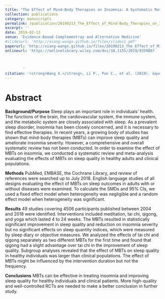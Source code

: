```yaml
---
title: "The Effect of Mind-Body Therapies on Insomnia: A Systematic Review and Meta-Analysis"
collection: publications
category: manuscripts
permalink: /publication/20190213_The_Effect_of_Mind-Body_Therapies_on_Insomnia       
excerpt: ''
date: 2019-02-13
venue: 'Evidence-Based Complementray and Alternative Medicine'
#slidesurl: 'http://xiang-wangs.github.io/files/slides1.pdf'
paperurl: 'http://xiang-wangs.github.io/files/20190213_The_Effect_of_Mind-Body_Therapies_on_Insomnia.pdf'
onlineurl: 'https://onlinelibrary.wiley.com/doi/10.1155/2019/9359807
        
        
        
        '      
citation: '<strong>Wang X.</strong>, Li P., Pan C., et al. (2019). &quot;The Effect of Mind-Body Therapies on Insomnia: A Systematic Review and Meta-Analysis.&quot; <i>Evidence-Based Complementray and Alternative Medicine</i>. 2019:9359807.'  
---
```


Abstract
======
<strong>Background/Purpose</strong> 
Sleep plays an important role in individuals' health. The functions of the brain, the cardiovascular system, the immune system, and the metabolic system are closely associated with sleep. As a prevalent sleep disorder, insomnia has been closely concerned, and it is necessary to find effective therapies. In recent years, a growing body of studies has shown that mind-body therapies (MBTs) can improve sleep quality and ameliorate insomnia severity. However, a comprehensive and overall systematic review has not been conducted. In order to examine the effect of MBTs on insomnia, we conducted a systematic review and meta-analysis evaluating the effects of MBTs on sleep quality in healthy adults and clinical populations. 

<strong>Methods</strong>
PubMed, EMBASE, the Cochrane Library, and review of references were searched up to July 2018. English language studies of all designs evaluating the effect of MBTs on sleep outcomes in adults with or without diseases were examined. To calculate the SMDs and 95% CIs, we used a fixed effect model when heterogeneity was negligible and a random effect model when heterogeneity was significant. 
 
<strong>Results</strong> 
49 studies covering 4506 participants published between 2004 and 2018 were identified. Interventions included meditation, tai chi, qigong, and yoga which lasted 4 to 24 weeks. The MBTs resulted in statistically significant improvement in sleep quality and reduction on insomnia severity but no significant effects on sleep quantity indices, which were measured by sleep diary or objective measures. We analyzed the effects of tai chi and qigong separately as two different MBTs for the first time and found that qigong had a slight advantage over tai chi in the improvement of sleep quality. Subgroup analyses revealed that the effect of MBTs on sleep quality in healthy individuals was larger than clinical populations. The effect of MBTs might be influenced by the intervention duration but not the frequency. 
 
<strong>Conclusions</strong>
MBTs can be effective in treating insomnia and improving sleep quality for healthy individuals and clinical patients. More high-quality and well-controlled RCTs are needed to make a better conclusion in further study.
